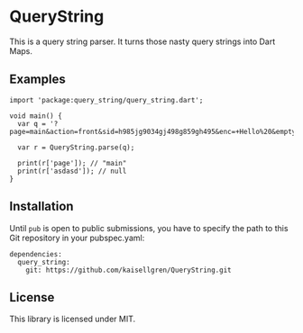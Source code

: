 QueryString
==

This is a query string parser. It turns those nasty query strings into Dart Maps.

## Examples

```
import 'package:query_string/query_string.dart';

void main() {
  var q = '?page=main&action=front&sid=h985jg9034gj498g859gh495&enc=+Hello%20&empty';
  
  var r = QueryString.parse(q);
  
  print(r['page']); // "main"
  print(r['asdasd']); // null
}
```

## Installation

Until ```pub``` is open to public submissions, you have to specify the path to this Git repository in your pubspec.yaml:

```
dependencies:
  query_string:
  	git: https://github.com/kaisellgren/QueryString.git
```

## License
This library is licensed under MIT.